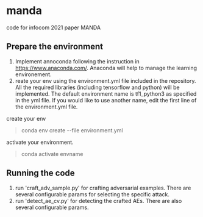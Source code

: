 # manda
code for infocom 2021 paper MANDA

## Prepare the environment 
1. Implement annoconda following the instruction in https://www.anaconda.com/. Anaconda will help to manage the learning environement.
2. reate your env using the environment.yml file included in the repository. All the required libraries (including tensorflow and python) will be implemented. The default environment name is tf1_python3 as specified in the yml file. If you would like to use another name, edit the first line of the environment.yml file.

create your env
> conda env create --file environment.yml

activate your environment.
> conda activate envname
 

## Running the code
1. run 'craft_adv_sample.py' for crafting adversarial examples. There are several configurable params for selecting the specific attack.
2. run 'detect_ae_cv.py' for detecting the crafted AEs. There are also several configurable params.
